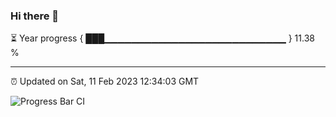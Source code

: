 ### Hi there 👋

⏳ Year progress { ███▁▁▁▁▁▁▁▁▁▁▁▁▁▁▁▁▁▁▁▁▁▁▁▁▁▁▁ } 11.38 %

---

⏰ Updated on Sat, 11 Feb 2023 12:34:03 GMT

![Progress Bar CI](https://github.com/ZhaoGui/ZhaoGui/workflows/Progress%20Bar%20CI/badge.svg)

